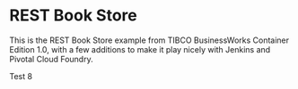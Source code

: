 # REST Book Store

This is the REST Book Store example from TIBCO BusinessWorks Container Edition 1.0, with a few additions to make it play nicely with Jenkins and Pivotal Cloud Foundry.

Test  8
